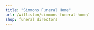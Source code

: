 ```yaml
---
title: "Simmons Funeral Home"
url: /williston/simmons-funeral-home/
shop: funeral directors
---
```

